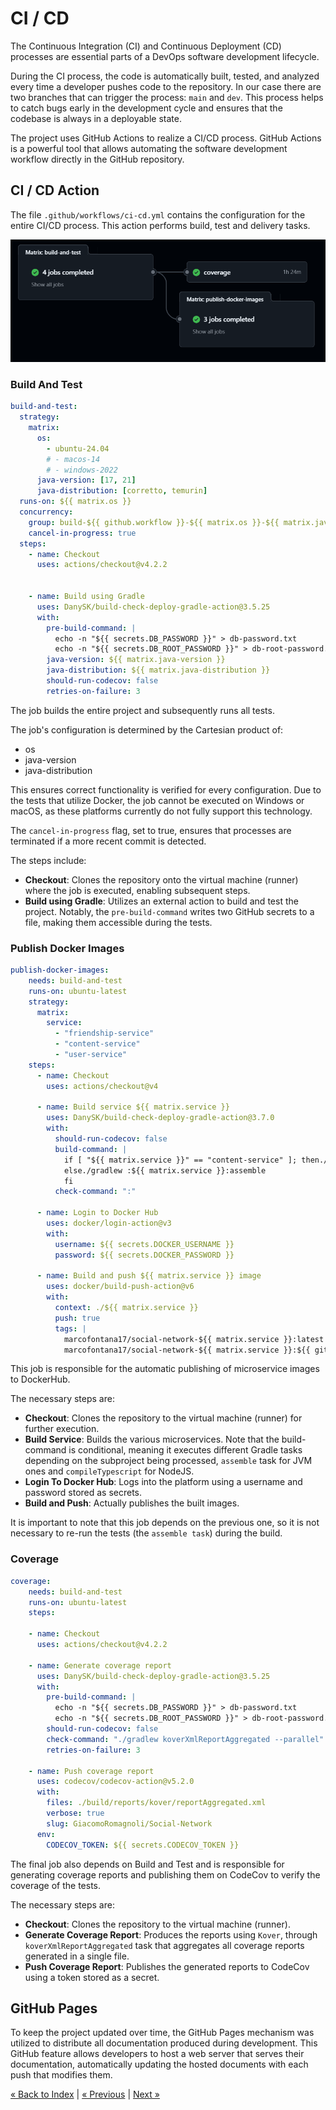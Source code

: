 # CI / CD
The Continuous Integration (CI) and Continuous Deployment (CD) processes are essential parts 
of a DevOps software development lifecycle.

During the CI process, the code is automatically built, tested, and analyzed every time a developer 
pushes code to the repository. In our case there are two branches that can trigger the process: `main` and `dev`. 
This process helps to catch bugs early in the development cycle and ensures that the codebase 
is always in a deployable state.

The project uses GitHub Actions to realize a CI/CD process. 
GitHub Actions is a powerful tool that allows automating the software development workflow 
directly in the GitHub repository.

## CI / CD Action
The file `.github/workflows/ci-cd.yml` contains the configuration for the entire CI/CD process. 
This action performs build, test and delivery tasks.

![Jobs](./img/Jobs.PNG)

### Build And Test
```yaml
build-and-test:
  strategy:
    matrix:
      os:
        - ubuntu-24.04
        # - macos-14
        # - windows-2022
      java-version: [17, 21]
      java-distribution: [corretto, temurin]
  runs-on: ${{ matrix.os }}
  concurrency:
    group: build-${{ github.workflow }}-${{ matrix.os }}-${{ matrix.java-version }}-${{ matrix.java-distribution }}-${{ github.event.number || github.ref }}
    cancel-in-progress: true
  steps:
    - name: Checkout
      uses: actions/checkout@v4.2.2

      
    - name: Build using Gradle
      uses: DanySK/build-check-deploy-gradle-action@3.5.25
      with:
        pre-build-command: |
          echo -n "${{ secrets.DB_PASSWORD }}" > db-password.txt
          echo -n "${{ secrets.DB_ROOT_PASSWORD }}" > db-root-password.txt
        java-version: ${{ matrix.java-version }}
        java-distribution: ${{ matrix.java-distribution }}
        should-run-codecov: false
        retries-on-failure: 3
```
The job builds the entire project and subsequently runs all tests.

The job's configuration is determined by the Cartesian product of:

- os
- java-version
- java-distribution

This ensures correct functionality is verified for every configuration.
Due to the tests that utilize Docker, the job cannot be executed on Windows or macOS, 
as these platforms currently do not fully support this technology.

The `cancel-in-progress` flag, set to true, ensures that processes are terminated if a more recent commit is detected.

The steps include:

- **Checkout**: Clones the repository onto the virtual machine (runner) where the job is executed, enabling subsequent steps.
- **Build using Gradle**: Utilizes an external action to build and test the project. Notably, 
the `pre-build-command` writes two GitHub secrets to a file, making them accessible during the tests.

### Publish Docker Images
```yaml
publish-docker-images:
    needs: build-and-test
    runs-on: ubuntu-latest
    strategy:
      matrix:
        service:
          - "friendship-service"
          - "content-service"
          - "user-service"
    steps:
      - name: Checkout
        uses: actions/checkout@v4
      
      - name: Build service ${{ matrix.service }}
        uses: DanySK/build-check-deploy-gradle-action@3.7.0
        with:
          should-run-codecov: false
          build-command: |
            if [ "${{ matrix.service }}" == "content-service" ]; then./gradlew :${{ matrix.service }}:compileTypescript
            else./gradlew :${{ matrix.service }}:assemble
            fi
          check-command: ":"
      
      - name: Login to Docker Hub
        uses: docker/login-action@v3
        with:
          username: ${{ secrets.DOCKER_USERNAME }}
          password: ${{ secrets.DOCKER_PASSWORD }}
      
      - name: Build and push ${{ matrix.service }} image
        uses: docker/build-push-action@v6
        with:
          context: ./${{ matrix.service }}
          push: true
          tags: |
            marcofontana17/social-network-${{ matrix.service }}:latest
            marcofontana17/social-network-${{ matrix.service }}:${{ github.sha }}
```
This job is responsible for the automatic publishing of microservice images to DockerHub.

The necessary steps are:

- **Checkout**: Clones the repository to the virtual machine (runner) for further execution.
- **Build Service**: Builds the various microservices. Note that the build-command is conditional, 
meaning it executes different Gradle tasks depending on the subproject being processed, `assemble` task for JVM ones and
`compileTypescript` for NodeJS.
- **Login To Docker Hub**: Logs into the platform using a username and password stored as secrets.
- **Build and Push**: Actually publishes the built images.

It is important to note that this job depends on the previous one, so it is not necessary to re-run the tests 
(the `assemble task`) during the build.

### Coverage
```yaml
coverage:
    needs: build-and-test
    runs-on: ubuntu-latest
    steps:
      
    - name: Checkout
      uses: actions/checkout@v4.2.2
      
    - name: Generate coverage report
      uses: DanySK/build-check-deploy-gradle-action@3.5.25
      with:
        pre-build-command: |
          echo -n "${{ secrets.DB_PASSWORD }}" > db-password.txt
          echo -n "${{ secrets.DB_ROOT_PASSWORD }}" > db-root-password.txt
        should-run-codecov: false
        check-command: "./gradlew koverXmlReportAggregated --parallel"
        retries-on-failure: 3
        
    - name: Push coverage report
      uses: codecov/codecov-action@v5.2.0
      with:
        files: ./build/reports/kover/reportAggregated.xml
        verbose: true
        slug: GiacomoRomagnoli/Social-Network
      env:
        CODECOV_TOKEN: ${{ secrets.CODECOV_TOKEN }}
```
The final job also depends on Build and Test and is responsible for generating coverage reports and publishing 
them on CodeCov to verify the coverage of the tests.

The necessary steps are:

- **Checkout**: Clones the repository to the virtual machine (runner).
- **Generate Coverage Report**: Produces the reports using `Kover`, through `koverXmlReportAggregated` task 
that aggregates all coverage reports generated in a single file.
- **Push Coverage Report**: Publishes the generated reports to CodeCov using a token stored as a secret.

## GitHub Pages
To keep the project updated over time, the GitHub Pages mechanism was utilized to distribute all documentation produced 
during development. This GitHub feature allows developers to host a web server that serves their documentation, 
automatically updating the hosted documents with each push that modifies them.

[« Back to Index](../docs.md) | [« Previous](./version-control.md) | [Next »](../deployment/deployment.md)